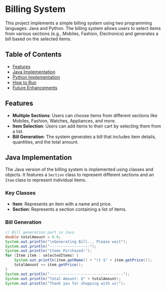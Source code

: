 # Billing System

This project implements a simple billing system using two programming languages: Java and Python. The billing system allows users to select items from various sections (e.g., Mobiles, Fashion, Electronics) and generates a bill based on the selected items.

## Table of Contents
- [Features](#features)
- [Java Implementation](#java-implementation)
- [Python Implementation](#python-implementation)
- [How to Run](#how-to-run)
- [Future Enhancements](#future-enhancements)

## Features
- **Multiple Sections**: Users can choose items from different sections like Mobiles, Fashion, Watches, Appliances, and more.
- **Item Selection**: Users can add items to their cart by selecting them from a list.
- **Bill Generation**: The system generates a bill that includes item details, quantities, and the total amount.

## Java Implementation

The Java version of the billing system is implemented using classes and objects. It features a `Section` class to represent different sections and an `Item` class to represent individual items.

### Key Classes
- **Item**: Represents an item with a name and price.
- **Section**: Represents a section containing a list of items.

### Bill Generation
```java
// Bill generation part in Java
double totalAmount = 0.0;
System.out.println("\nGenerating Bill... Please wait");
System.out.println("------------------");
System.out.println("Items Purchased:");
for (Item item : selectedItems) {
    System.out.println(item.getName() + "\t $" + item.getPrice());
    totalAmount += item.getPrice();
}
System.out.println("---------------------------------");
System.out.println("Total Amount: $" + totalAmount);
System.out.println("Thank you for shopping with us!");


